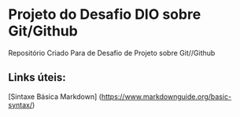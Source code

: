 # Projeto do Desafio DIO sobre Git/Github

Repositório Criado Para de Desafio de Projeto sobre Git//Github

## Links úteis:
[Sintaxe Básica Markdown] (https://www.markdownguide.org/basic-syntax/)



